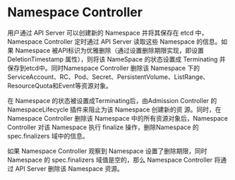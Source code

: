 # Namespace Controller

用户通过 API Server 可以创建新的 Namespace 并将其保存在 etcd 中， Namespace Controller 定时通过 API Server 读取这些 Namespace 的信息。如果 Namespace 被API标识为优雅删除（通过设置删除期限实现，即设置 DeletionTimestamp 属性），则将该 NameSpace 的状态设置成 Terminating 并保存到etcd中。同时Namespace Controller 删除该 Namespace 下的ServiceAccount、RC、Pod、Secret、PersistentVolume、ListRange、 ResourceQuota和Event等资源对象。

在 Namespace 的状态被设置成Terminating后，由Admission Controller 的 NamespaceLifecycle 插件来阻止为该 Namespace 创建新的资 源。同时，在Namespace Controller 删除该 Namespace 中的所有资源对象后，Namespace Controller 对该 Namespace 执行 finalize 操作，删除Namespace 的 spec.finalizers 域中的信息。 

如果 Namespace Controller 观察到 Namespace 设置了删除期限，同时 Namespace 的 spec.finalizers 域值是空的，那么 Namespace Controller 将通过 API Server 删除该 Namespace 资源。